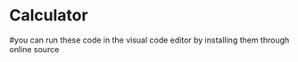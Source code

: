 # Calculator
#you can run these code in the visual code editor by installing them through online source
